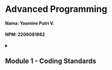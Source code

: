 # Advanced Programming
#### Nama: Yasmine Putri V.
#### NPM: 2206081862

<details>
<summary><h2>Module 1 - Coding Standards</h2></summary>

<details>
<summary><h3>Reflection 1</h3></summary>

In implementing the edit and delete features for the E-Shop application, I have applied several clean code principles and secure coding practices:

<details>
<summary><h4>Clean Code Principles Applied</h4></summary>

1. **Meaningful Names**
   - Variables and methods are named descriptively (e.g., `productService`, `createProduct`, `editProduct`)
   - Proper naming conventions are followed for clarity (e.g., camelCase for methods like `findAll()`, `editProductPage()`)
   - Examples from code:
     ```java
     public class ProductController {
         private ProductService productService;
         public String createProductPage(Model model) { ... }
     }
     ```

2. **Functions and Methods**
   - Functions and methods are small and focused (e.g., separate methods for create, edit, delete)
   - Each method has a single responsibility (e.g., `create()` only handles product creation)
   - Examples from code:
     ```java
     public class ProductServiceImpl {
         public Product create(Product product) {
             productRepository.create(product);
             return product;
         }

         public void delete(String id) {
             productRepository.delete(id);
         }
     }
     ```

3. **Comments**
   - Code is self-documenting through clear method and variable names
   - Spring annotations provide clear intent (e.g., `@Controller`, `@Service`, `@Repository`)
   - Example:
     ```java
     @Controller
     @RequestMapping("/product")
     public class ProductController { ... }
     ```

4. **Objects and Data Structures**
   - Proper use of interfaces (ProductService) and implementations (ProductServiceImpl)
   - Clear separation of concerns between Repository, Service, and Controller
   - Example:
     ```java
     public interface ProductService {
         public Product create(Product product);
         public List<Product> findAll();
     }
     ```

5. **Error Handling**
   - Null checks in repository methods
   - Proper return types for operations that might fail
   - Example:
     ```java
     public Product findById(String id) {
         for (Product product : productData) {
             if (product.getProductId().equals(id)) {
                 return product;
             }
         }
         return null;
     }
     ```
</details>

<details>
<summary><h4>Secure Coding Practices</h4></summary>

1. **Input Validation**
   - We validate user input to prevent SQL injection, used in Repository, Service, and Controller
   - Example:
     ```java
     @PostMapping("/create")
     public String createProduct(@ModelAttribute("product") Product product, Model model) {
         productService.create(product);
         return "redirect:/product";
     }
     ```
2. **Output Encoding**
   - We encode user input to prevent XSS attacks, used in Controller
   - Example:
     ```java
     @GetMapping("/edit/{id}")
     public String editProductPage(@PathVariable("id") String id, Model model) {
         Product product = productService.findById(id);
         model.addAttribute("product", product);
         return "editProduct";
     }
     ```
</details>

<details>
<summary><h4>Areas for Improvement</h4></summary>

1. **Error Handling**
   - Implement more robust error handling for cases like product not found
   - Add proper validation messages for user input 
</details>

<details>
<summary><h3>Reflection 2</h3></summary>

1. After Writing Unit Tests
The process ensures better code reliability by catching issues early. How many unit tests per class? It depends on the class's complexity. Aim for at least one test per method or major functionality, covering edge cases, typical cases, and failure scenarios. How to ensure tests are enough? Use code coverage as a metric. It measures the percentage of source code executed during testing (e.g., lines, branches, or methods). Tools like JaCoCo or Clover can help. Aim for high coverage (e.g., 80%+), but focus on meaningful tests, not just hitting a number. Does 100% code coverage mean no bugs? No. 100% coverage means all code paths were executed, but it doesn’t guarantee correct behavior, edge cases, or integration issues. Bugs can still exist due to logic errors or untested scenarios.
2. Creating CreateProductFunctionalTest.java and a New Functional Test Suite
Cleanliness of the new functional test suite: Reusing the same setup procedures and instance variables as in HomePageFunctionalTest.java (e.g., serverPort, testBaseUrl, setupTest) introduces potential issues.
Will it reduce code quality? Yes, due to code duplication. Copy-pasting setup logic across test classes violates the DRY (Don’t Repeat Yourself) principle, making the codebase harder to maintain.
Potential clean code issues:
Duplication: Repeated setup code in multiple test classes increases maintenance effort. If the setup logic changes, you’d need to update all classes.
Scalability: Adding more test suites with the same approach will bloat the codebase with redundant code.
Readability: Duplicated code makes it harder to understand the unique purpose of each test class.
Improvements:
Extract a Base Test Class: Create an abstract base class (e.g., BaseFunctionalTest) with shared setup logic, instance variables (serverPort, testBaseUrl), and the @BeforeEach method. Both HomePageFunctionalTest and the new test suite can extend this class.
New Test Suite: The new class (e.g., ProductListFunctionalTest) can extend BaseFunctionalTest and focus only on verifying the product list count, avoiding duplication.

</details>

</details>
</details>
